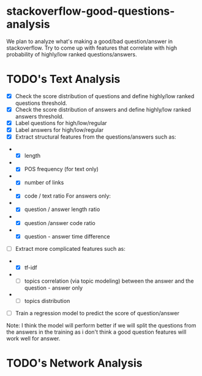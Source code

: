# stackoverflow-good-questions-analysis
We plan to analyze what's making a good/bad question/answer in stackoverflow. Try to come up with features that correlate with high probability of highly/low ranked questions/answers.
<!-- We plan to create few features to the how much the subject of the topic is new and going to be trendy by using labeled topic modeling in order to evaluate the trend potential of a post, create a rating for how major each user in defining and leading new trends and combine these using machine learning to determine new trends. -->

# TODO's Text Analysis
- [x] Check the score distribution of questions and define highly/low ranked questions threshold.
- [x] Check the score distribution of answers and define highly/low ranked answers threshold.
- [x] Label questions for high/low/regular
- [x] Label answers for high/low/regular
- [x] Extract structural features from the questions/answers such as:
- - [x] length
- - [x] POS frequency (for text only)
- - [x] number of links
- - [x] code / text ratio
For answers only:
- - [x] question / answer length ratio
- - [x] question /answer code ratio
- - [x] question - answer time difference
- [ ] Extract more complicated features such as:
- - [x] tf-idf
- - [ ] topics correlation (via topic modeling) between the answer and the question - answer only
- - [ ] topics distribution
- [ ] Train a regression model to predict the score of question/answer

Note: I think the model will perform better if we will split the questions from the answers in the training as i don't think a good question features will work well for answer.

# TODO's Network Analysis

